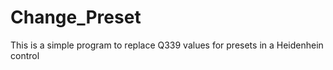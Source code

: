 # Change_Preset
This is a simple program to replace Q339 values for presets in a Heidenhein control
